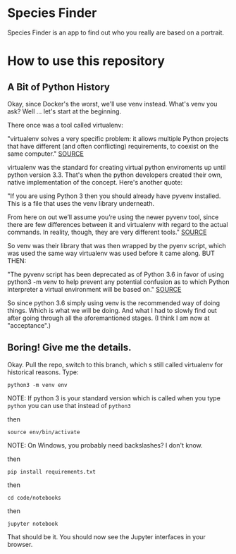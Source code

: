 # Species Finder

Species Finder is an app to find out who you really are based on a portrait.

# How to use this repository

## A Bit of Python History

Okay, since Docker's the worst, we'll use venv instead. What's venv you ask? Well ... let's start at the beginning.

There once was a tool called virtualenv:

"virtualenv solves a very specific problem: it allows multiple Python projects that have different (and often conflicting) requirements, to coexist on the same computer." [SOURCE](https://www.dabapps.com/blog/introduction-to-pip-and-virtualenv-python/)

virtualenv was the standard for creating virtual python enviroments up until python version 3.3. That's when the python developers created their own, native implementation of the concept. Here's another quote:

"If you are using Python 3 then you should already have pyvenv installed. This is a file that uses the venv library underneath.

From here on out we’ll assume you’re using the newer pyvenv tool, since there are few differences between it and virtualenv with regard to the actual commands. In reality, though, they are very different tools." [SOURCE](https://realpython.com/blog/python/python-virtual-environments-a-primer/)

So venv was their library that was then wrapped by the pyenv script, which was used the same way virtualenv was used before it came along. BUT THEN: 

"The pyvenv script has been deprecated as of Python 3.6 in favor of using python3 -m venv to help prevent any potential confusion as to which Python interpreter a virtual environment will be based on." [SOURCE](https://docs.python.org/3/library/venv.html)

So since python 3.6 simply using venv is the recommended way of doing things. Which is what we will be doing. And what I had to slowly find out after going through all the aforemantioned stages. (I think I am now at "acceptance".)

## Boring! Give me the details.

Okay. Pull the repo, switch to this branch, which s still called virtualenv for historical reasons. Type: 

`python3 -m venv env`

NOTE: If python 3 is your standard version which is called when you type `python` you can use that instead of `python3`

then

`source env/bin/activate`

NOTE: On Windows, you probably need backslashes? I don't know.

then

`pip install requirements.txt`

then

`cd code/notebooks`

then

`jupyter notebook`

That should be it. You should now see the Jupyter interfaces in your browser.
